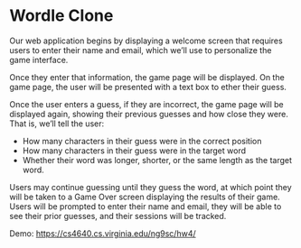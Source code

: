 # Wordle Clone

Our web application begins by displaying a welcome screen that requires users to enter their name and email, which we’ll use to personalize the game interface. 

Once they enter that information, the game page will be displayed. On the game page, the user will be presented with a text box to ether their guess. 

Once the user enters a guess, if they are incorrect, the game page will be displayed again, showing their previous guesses and how close they were. That is, we’ll tell the user:
- How many characters in their guess were in the correct position
- How many characters in their guess were in the target word
- Whether their word was longer, shorter, or the same length as the target word. 

Users may continue guessing until they guess the word, at which point they will be taken to a Game Over screen displaying the results of their game. Users will be prompted to enter their name and email, they will be able to see their prior guesses, and their sessions will be tracked.

Demo: https://cs4640.cs.virginia.edu/ng9sc/hw4/
